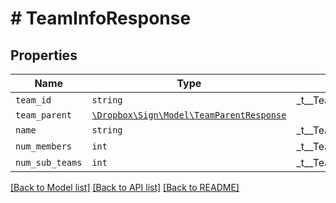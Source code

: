 # # TeamInfoResponse



## Properties

Name | Type | Description | Notes
------------ | ------------- | ------------- | -------------
| `team_id` | ```string``` |  _t__TeamGeneral::TEAM_ID  |  |
| `team_parent` | [```\Dropbox\Sign\Model\TeamParentResponse```](TeamParentResponse.md) |    |  |
| `name` | ```string``` |  _t__TeamGeneral::NAME  |  |
| `num_members` | ```int``` |  _t__TeamGeneral::NUM_MEMBERS  |  |
| `num_sub_teams` | ```int``` |  _t__TeamGeneral::NUM_SUB_TEAMS  |  |

[[Back to Model list]](../../README.md#models) [[Back to API list]](../../README.md#endpoints) [[Back to README]](../../README.md)

